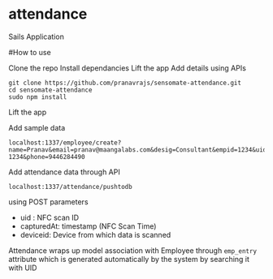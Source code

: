 # attendance

Sails Application


#How to use

Clone the repo 
Install dependancies 
Lift the app
Add details using APIs

```
git clone https://github.com/pranavrajs/sensomate-attendance.git
cd sensomate-attendance
sudo npm install
```

Lift the app

Add sample data
```
localhost:1337/employee/create?name=Pranav&email=pranav@maangalabs.com&desig=Consultant&empid=1234&uid=EM-1234&phone=9446284490
```

Add attendance data through API

```
localhost:1337/attendance/pushtodb
```
using POST parameters 

- uid : NFC scan ID
- capturedAt: timestamp (NFC Scan Time)
- deviceid: Device from which data is scanned


Attendance wraps up model association with Employee through `emp_entry` attribute which is generated automatically by the system by searching it with UID





